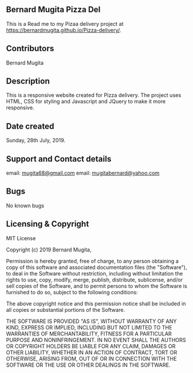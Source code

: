 ## Bernard Mugita Pizza Del
This is a Read me to my Pizaa delivery project at https://bernardmugita.github.io/Pizza-delivery/.

## Contributors
Bernard Mugita

## Description
This is a responsive website created for Pizza delivery.
The project uses HTML, CSS for styling and Javascript and JQuery to make 
it more responsive. 

## Date created

Sunday, 28th July, 2019.

## Support and Contact details
email: mugita68@gmail.com 
email: mugitabernard@yahoo.com

## Bugs
No known bugs


## Licensing & Copyright

MIT License

Copyright (c) 2019 Bernard Mugita, 

Permission is hereby granted, free of charge, to any person obtaining a copy
of this software and associated documentation files (the "Software"), to deal
in the Software without restriction, including without limitation the rights
to use, copy, modify, merge, publish, distribute, sublicense, and/or sell
copies of the Software, and to permit persons to whom the Software is
furnished to do so, subject to the following conditions:

The above copyright notice and this permission notice shall be included in all
copies or substantial portions of the Software.

THE SOFTWARE IS PROVIDED "AS IS", WITHOUT WARRANTY OF ANY KIND, EXPRESS OR
IMPLIED, INCLUDING BUT NOT LIMITED TO THE WARRANTIES OF MERCHANTABILITY,
FITNESS FOR A PARTICULAR PURPOSE AND NONINFRINGEMENT. IN NO EVENT SHALL THE
AUTHORS OR COPYRIGHT HOLDERS BE LIABLE FOR ANY CLAIM, DAMAGES OR OTHER
LIABILITY, WHETHER IN AN ACTION OF CONTRACT, TORT OR OTHERWISE, ARISING FROM,
OUT OF OR IN CONNECTION WITH THE SOFTWARE OR THE USE OR OTHER DEALINGS IN THE
SOFTWARE.
